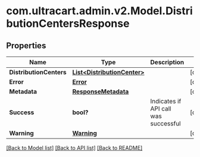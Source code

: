 # com.ultracart.admin.v2.Model.DistributionCentersResponse
## Properties

Name | Type | Description | Notes
------------ | ------------- | ------------- | -------------
**DistributionCenters** | [**List&lt;DistributionCenter&gt;**](DistributionCenter.md) |  | [optional] 
**Error** | [**Error**](Error.md) |  | [optional] 
**Metadata** | [**ResponseMetadata**](ResponseMetadata.md) |  | [optional] 
**Success** | **bool?** | Indicates if API call was successful | [optional] 
**Warning** | [**Warning**](Warning.md) |  | [optional] 


[[Back to Model list]](../README.md#documentation-for-models) [[Back to API list]](../README.md#documentation-for-api-endpoints) [[Back to README]](../README.md)


